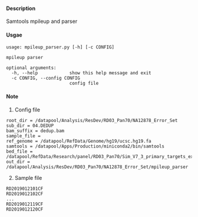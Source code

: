 #### Description

<p>Samtools mpileup and parser</p>

#### Usgae

```shell
usage: mpileup_parser.py [-h] [-c CONFIG]

mpileup parser

optional arguments:
  -h, --help            show this help message and exit
  -c CONFIG, --config CONFIG
                        config file
```

#### Note
1. Config file
```shell
root_dir = /datapool/Analysis/ResDev/RD03_Pan70/NA12878_Error_Set
sub_dir = 04.DEDUP
bam_suffix = dedup.bam
sample_file = 
ref_genome = /datapool/RefData/Genome/hg19/ucsc.hg19.fa
samtools = /datapool/Apps/Production/miniconda2/bin/samtools
bed_file = /datapool/RefData/Research/panel/RD03_Pan70/Sim_V7_3_primary_targets_expand20.bed
out_dir = /datapool/Analysis/ResDev/RD03_Pan70/NA12878_Error_Set/mpileup_parser
```
2. Sample file
```shell
RD2019012101CF
RD2019012102CF
...
RD2019012119CF
RD2019012120CF
```
